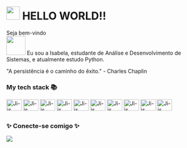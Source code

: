# <img src="https://media.giphy.com/media/hvRJCLFzcasrR4ia7z/giphy.gif" width="35"> HELLO WORLD!!
Seja bem-vindo    
<img src="https://media.giphy.com/media/fAbbq1tF99d0uiizsr/giphy.gif" width="50">
Eu sou a Isabela, estudante de Análise e Desenvolvimento de Sistemas, e atualmente estudo Python.

"A persistência é o caminho do êxito." - Charles Chaplin


<h3>My tech stack 📚</h3>
<div>
  <img align="center" alt="Ji-js" height="30" width="40" src="https://cdn.jsdelivr.net/gh/devicons/devicon/icons/java/java-original.svg" />
  <img align="center" alt="Ji-js" height="30" width="40" src="https://cdn.jsdelivr.net/gh/devicons/devicon/icons/html5/html5-original.svg" />
  <img align="center" alt="Ji-js" height="30" width="40" src="https://cdn.jsdelivr.net/gh/devicons/devicon/icons/css3/css3-original.svg" />
  <img align="center" alt="Ji-js" height="30" width="40" src="https://cdn.jsdelivr.net/gh/devicons/devicon/icons/javascript/javascript-original.svg" />
  <img align="center" alt="Ji-js" height="30" width="40" src="https://cdn.jsdelivr.net/gh/devicons/devicon/icons/mysql/mysql-original-wordmark.svg" />
  <img align="center" alt="Ji-js" height="30" width="40" src="https://cdn.jsdelivr.net/gh/devicons/devicon/icons/spring/spring-original.svg" />
  <img align="center" alt="Ji-js" height="30" width="40" src="https://cdn.jsdelivr.net/gh/devicons/devicon/icons/figma/figma-original.svg" />
  <img align="center" alt="Ji-js" height="30" width="40" src="https://cdn.jsdelivr.net/gh/devicons/devicon/icons/materialui/materialui-plain.svg" />
  <img align="center" alt="Ji-js" height="30" width="40" src="https://cdn.jsdelivr.net/gh/devicons/devicon/icons/git/git-plain.svg" />
  <img align="center" alt="Ji-js" height="30" width="40" src= "https://cdn.jsdelivr.net/gh/devicons/devicon/icons/python/python-original.svg" />
</div>

##
<h3>✨ Conecte-se comigo ✨</h3>
<div>
  <a href="https://www.linkedin.com/in/isabela-soares-4b148822b/" target="_blank"><img src="https://img.shields.io/badge/LinkedIn-0077B5?style=for-the-badge&logo=linkedin&logoColor=white" target="_blank"></a> 


<!--
**jihye83/jihye83** is a ✨ _special_ ✨ repository because its `README.md` (this file) appears on your GitHub profile.
Here are some ideas to get you started:

- 🔭 I’m currently working on ...
- 🌱 I’m currently learning ...
- 👯 I’m looking to collaborate on ...
- 🤔 I’m looking for help with ...
- 💬 Ask me about ...
- 📫 How to reach me: ...
- 😄 Pronouns: ...
- ⚡ Fun fact: ...
-->
